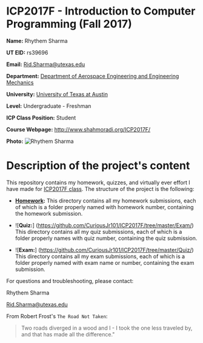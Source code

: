 # ICP2017F - Introduction to Computer Programming (Fall 2017)

**Name:** Rhythem Sharma

**UT EID:** rs39696

**Email:** Rid.Sharma@utexas.edu

**Department:** [Department of Aerospace Engineering and Engineering Mechanics](http://www.ae.utexas.edu/)

**University:** [University of Texas at Austin](https://www.utexas.edu/)

**Level:** Undergraduate - Freshman

**ICP Class Position:** Student

**Course Webpage:** http://www.shahmoradi.org/ICP2017F/

**Photo:** ![Rhythem Sharma](https://github.com/CuriousJr101/ICP2017F/blob/master/Rhythem%20Sharma.jpg)

# Description of the project's content

This repository contains my homework, quizzes, and virtually ever effort I have made for [ICP2017F class](http://www.shahmoradi.org/ICP2017F/). The structure of the project is the following:

* **[Homework](https://github.com/CuriousJr101/ICP2017F/tree/master/Homework):** This directory contains all my homework submissions, each of which is a folder properly named with homework number, containing the homework submission.

* ![**Quiz:**] (https://github.com/CuriousJr101/ICP2017F/tree/master/Exam/) This directory contains all my quiz submissions, each of which is a folder properly names with quiz number, containing the quiz submission.

* ![**Exam:**] (https://github.com/CuriousJr101/ICP2017F/tree/master/Quiz/) This directory contains all my exam submissions, each of which is a folder properly named with exam name or number, containing the exam submission.


For questions and troubleshooting, please contact:

Rhythem Sharma

Rid.Sharma@utexas.edu





From Robert Frost's `The Road Not Taken`:

> Two roads diverged in a wood and I - I took the one less traveled by, and that has made all the difference."
